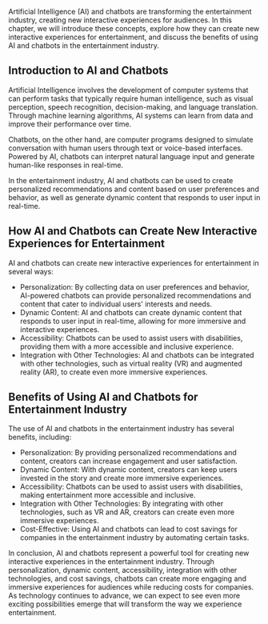 
Artificial Intelligence (AI) and chatbots are transforming the entertainment industry, creating new interactive experiences for audiences. In this chapter, we will introduce these concepts, explore how they can create new interactive experiences for entertainment, and discuss the benefits of using AI and chatbots in the entertainment industry.

Introduction to AI and Chatbots
-------------------------------

Artificial Intelligence involves the development of computer systems that can perform tasks that typically require human intelligence, such as visual perception, speech recognition, decision-making, and language translation. Through machine learning algorithms, AI systems can learn from data and improve their performance over time.

Chatbots, on the other hand, are computer programs designed to simulate conversation with human users through text or voice-based interfaces. Powered by AI, chatbots can interpret natural language input and generate human-like responses in real-time.

In the entertainment industry, AI and chatbots can be used to create personalized recommendations and content based on user preferences and behavior, as well as generate dynamic content that responds to user input in real-time.

How AI and Chatbots can Create New Interactive Experiences for Entertainment
----------------------------------------------------------------------------

AI and chatbots can create new interactive experiences for entertainment in several ways:

* Personalization: By collecting data on user preferences and behavior, AI-powered chatbots can provide personalized recommendations and content that cater to individual users' interests and needs.
* Dynamic Content: AI and chatbots can create dynamic content that responds to user input in real-time, allowing for more immersive and interactive experiences.
* Accessibility: Chatbots can be used to assist users with disabilities, providing them with a more accessible and inclusive experience.
* Integration with Other Technologies: AI and chatbots can be integrated with other technologies, such as virtual reality (VR) and augmented reality (AR), to create even more immersive experiences.

Benefits of Using AI and Chatbots for Entertainment Industry
------------------------------------------------------------

The use of AI and chatbots in the entertainment industry has several benefits, including:

* Personalization: By providing personalized recommendations and content, creators can increase engagement and user satisfaction.
* Dynamic Content: With dynamic content, creators can keep users invested in the story and create more immersive experiences.
* Accessibility: Chatbots can be used to assist users with disabilities, making entertainment more accessible and inclusive.
* Integration with Other Technologies: By integrating with other technologies, such as VR and AR, creators can create even more immersive experiences.
* Cost-Effective: Using AI and chatbots can lead to cost savings for companies in the entertainment industry by automating certain tasks.

In conclusion, AI and chatbots represent a powerful tool for creating new interactive experiences in the entertainment industry. Through personalization, dynamic content, accessibility, integration with other technologies, and cost savings, chatbots can create more engaging and immersive experiences for audiences while reducing costs for companies. As technology continues to advance, we can expect to see even more exciting possibilities emerge that will transform the way we experience entertainment.

